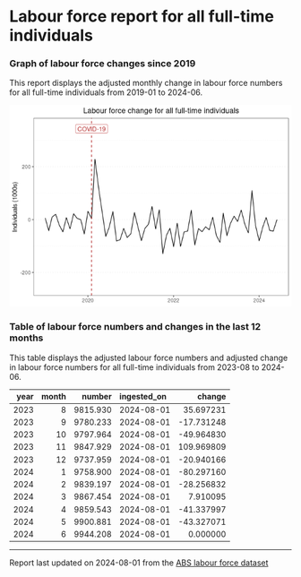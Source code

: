 Labour force report for all full-time individuals
================

### Graph of labour force changes since 2019

This report displays the adjusted monthly change in labour force numbers
for all full-time individuals from 2019-01 to 2024-06.

![](all_full-time_report_files/figure-gfm/unnamed-chunk-2-1.png)<!-- -->

### Table of labour force numbers and changes in the last 12 months

This table displays the adjusted labour force numbers and adjusted
change in labour force numbers for all full-time individuals from
2023-08 to 2024-06.

| year | month |   number | ingested_on |     change |
|-----:|------:|---------:|:------------|-----------:|
| 2023 |     8 | 9815.930 | 2024-08-01  |  35.697231 |
| 2023 |     9 | 9780.233 | 2024-08-01  | -17.731248 |
| 2023 |    10 | 9797.964 | 2024-08-01  | -49.964830 |
| 2023 |    11 | 9847.929 | 2024-08-01  | 109.969809 |
| 2023 |    12 | 9737.959 | 2024-08-01  | -20.940166 |
| 2024 |     1 | 9758.900 | 2024-08-01  | -80.297160 |
| 2024 |     2 | 9839.197 | 2024-08-01  | -28.256832 |
| 2024 |     3 | 9867.454 | 2024-08-01  |   7.910095 |
| 2024 |     4 | 9859.543 | 2024-08-01  | -41.337997 |
| 2024 |     5 | 9900.881 | 2024-08-01  | -43.327071 |
| 2024 |     6 | 9944.208 | 2024-08-01  |   0.000000 |

------------------------------------------------------------------------

Report last updated on 2024-08-01 from the [ABS labour force
dataset](https://www.abs.gov.au/statistics/labour/employment-and-unemployment/labour-force-australia/latest-release)
